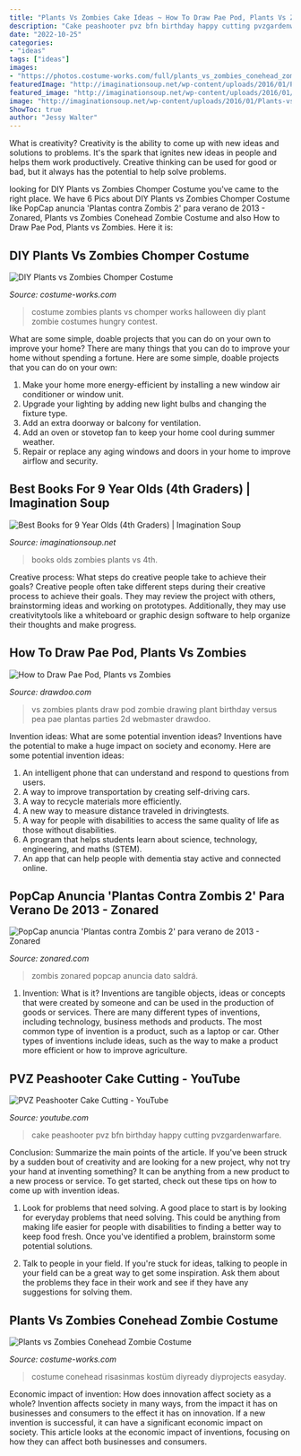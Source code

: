 ```yaml
---
title: "Plants Vs Zombies Cake Ideas ~ How To Draw Pae Pod, Plants Vs Zombies"
description: "Cake peashooter pvz bfn birthday happy cutting pvzgardenwarfare"
date: "2022-10-25"
categories:
- "ideas"
tags: ["ideas"]
images:
- "https://photos.costume-works.com/full/plants_vs_zombies_conehead_zombie.jpg"
featuredImage: "http://imaginationsoup.net/wp-content/uploads/2016/01/Plants-vs.-Zombies.jpg"
featured_image: "http://imaginationsoup.net/wp-content/uploads/2016/01/Plants-vs.-Zombies.jpg"
image: "http://imaginationsoup.net/wp-content/uploads/2016/01/Plants-vs.-Zombies.jpg"
ShowToc: true
author: "Jessy Walter"
---
```



What is creativity?
Creativity is the ability to come up with new ideas and solutions to problems. It's the spark that ignites new ideas in people and helps them work productively. Creative thinking can be used for good or bad, but it always has the potential to help solve problems.

	

		
looking for DIY Plants vs Zombies Chomper Costume you've came to the right place. We have 6 Pics about DIY Plants vs Zombies Chomper Costume like PopCap anuncia &#039;Plantas contra Zombis 2&#039; para verano de 2013 - Zonared, Plants vs Zombies Conehead Zombie Costume and also How to Draw Pae Pod, Plants vs Zombies. Here it is:
		
    
## DIY Plants Vs Zombies Chomper Costume

<img loading=lazy src="http://photos.costume-works.com/full/plants_vs_zombies_chomper1.jpg" onerror="this.onerror=null;this.src='https://tse3.mm.bing.net/th?id=OIP.3SkejKg_0rwhvJJgk0XXAAHaLR&amp;pid=15.1';" alt="DIY Plants vs Zombies Chomper Costume">

_Source: costume-works.com_

>costume zombies plants vs chomper works halloween diy plant zombie costumes hungry contest. 

	

What are some simple, doable projects that you can do on your own to improve your home?
There are many things that you can do to improve your home without spending a fortune. Here are some simple, doable projects that you can do on your own:
1. Make your home more energy-efficient by installing a new window air conditioner or window unit.
2. Upgrade your lighting by adding new light bulbs and changing the fixture type.
3. Add an extra doorway or balcony for ventilation. 
4. Add an oven or stovetop fan to keep your home cool during summer weather. 
5. Repair or replace any aging windows and doors in your home to improve airflow and security.

    
## Best Books For 9 Year Olds (4th Graders) | Imagination Soup

<img loading=lazy src="http://imaginationsoup.net/wp-content/uploads/2016/01/Plants-vs.-Zombies.jpg" onerror="this.onerror=null;this.src='https://tse4.mm.bing.net/th?id=OIP.siHBfb819MONTvGwLQgGZgAAAA&amp;pid=15.1';" alt="Best Books for 9 Year Olds (4th Graders) | Imagination Soup">

_Source: imaginationsoup.net_

>books olds zombies plants vs 4th. 

	

Creative process: What steps do creative people take to achieve their goals?
Creative people often take different steps during their creative process to achieve their goals. They may review the project with others, brainstorming ideas and working on prototypes. Additionally, they may use creativitytools like a whiteboard or graphic design software to help organize their thoughts and make progress.

    
## How To Draw Pae Pod, Plants Vs Zombies

<img loading=lazy src="http://drawdoo.com/wp-content/uploads/tutorials/PlantsvsZombies/lesson09/step_00.png" onerror="this.onerror=null;this.src='https://tse1.mm.bing.net/th?id=OIP.My0QlAGRICesZe2TI25u0QHaHa&amp;pid=15.1';" alt="How to Draw Pae Pod, Plants vs Zombies">

_Source: drawdoo.com_

>vs zombies plants draw pod zombie drawing plant birthday versus pea pae plantas parties 2d webmaster drawdoo. 

	

Invention ideas: What are some potential invention ideas?
Inventions have the potential to make a huge impact on society and economy. Here are some potential invention ideas:
1. An intelligent phone that can understand and respond to questions from users. 
2. A way to improve transportation by creating self-driving cars. 
3. A way to recycle materials more efficiently. 
4. A new way to measure distance traveled in drivingtests. 
5. A way for people with disabilities to access the same quality of life as those without disabilities. 
6. A program that helps students learn about science, technology, engineering, and maths (STEM). 
7. An app that can help people with dementia stay active and connected online.

    
## PopCap Anuncia &#039;Plantas Contra Zombis 2&#039; Para Verano De 2013 - Zonared

<img loading=lazy src="https://img.zonared.com/images/noticias/9300/9329/1.jpg" onerror="this.onerror=null;this.src='https://tse2.mm.bing.net/th?id=OIP.Jz5aOGCvpuTPjAqp14sOlAHaDz&amp;pid=15.1';" alt="PopCap anuncia &#039;Plantas contra Zombis 2&#039; para verano de 2013 - Zonared">

_Source: zonared.com_

>zombis zonared popcap anuncia dato saldrá. 

	

1. Invention: What is it?
Inventions are tangible objects, ideas or concepts that were created by someone and can be used in the production of goods or services. There are many different types of inventions, including technology, business methods and products. The most common type of invention is a product, such as a laptop or car. Other types of inventions include ideas, such as the way to make a product more efficient or how to improve agriculture.

    
## PVZ Peashooter Cake Cutting - YouTube

<img loading=lazy src="https://i.ytimg.com/vi/_Tnc9-0sAW8/maxresdefault.jpg" onerror="this.onerror=null;this.src='https://tse4.mm.bing.net/th?id=OIP.RzIUDR45SgnQ9xWha1dCQwHaEK&amp;pid=15.1';" alt="PVZ Peashooter Cake Cutting - YouTube">

_Source: youtube.com_

>cake peashooter pvz bfn birthday happy cutting pvzgardenwarfare. 

	

Conclusion: Summarize the main points of the article.
If you've been struck by a sudden bout of creativity and are looking for a new project, why not try your hand at inventing something? It can be anything from a new product to a new process or service. To get started, check out these tips on how to come up with invention ideas.
1. Look for problems that need solving. A good place to start is by looking for everyday problems that need solving. This could be anything from making life easier for people with disabilities to finding a better way to keep food fresh. Once you've identified a problem, brainstorm some potential solutions.

2. Talk to people in your field. If you're stuck for ideas, talking to people in your field can be a great way to get some inspiration. Ask them about the problems they face in their work and see if they have any suggestions for solving them.

    
## Plants Vs Zombies Conehead Zombie Costume

<img loading=lazy src="https://photos.costume-works.com/full/plants_vs_zombies_conehead_zombie.jpg" onerror="this.onerror=null;this.src='https://tse4.mm.bing.net/th?id=OIP.6dyaBV1QRknkCI_oEtJoTAHaLc&amp;pid=15.1';" alt="Plants vs Zombies Conehead Zombie Costume">

_Source: costume-works.com_

>costume conehead risasinmas kostüm diyready diyprojects easyday. 

	

Economic impact of invention: How does innovation affect society as a whole?
Invention affects society in many ways, from the impact it has on businesses and consumers to the effect it has on innovation. If a new invention is successful, it can have a significant economic impact on society. This article looks at the economic impact of inventions, focusing on how they can affect both businesses and consumers.

